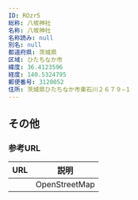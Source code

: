 ```yaml
---
ID: ROzr5
総称: 八坂神社
名称: 八坂神社
名称読み: null
別名: null
都道府県: 茨城県
区域: ひたちなか市
緯度: 36.4123596
経度: 140.5324795
郵便番号: 3120052
住所: 茨城県ひたちなか市東石川２６７９−１
---
```


## その他

### 参考URL

| URL | 説明          |
| --- | ------------- |
|     | OpenStreetMap |
